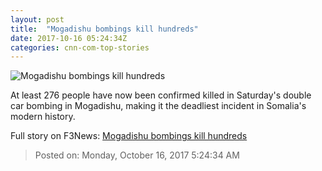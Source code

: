 ```yaml
---
layout: post
title:  "Mogadishu bombings kill hundreds"
date: 2017-10-16 05:24:34Z
categories: cnn-com-top-stories
---
```


![Mogadishu bombings kill hundreds](http://cdn.cnn.com/cnnnext/dam/assets/171014120351-04-mogadishu-somalia-explosion-super-tease.jpg)

At least 276 people have now been confirmed killed in Saturday's double car bombing in Mogadishu, making it the deadliest incident in Somalia's modern history.


Full story on F3News: [Mogadishu bombings kill hundreds](http://www.f3nws.com/n/jStHAD)

> Posted on: Monday, October 16, 2017 5:24:34 AM
